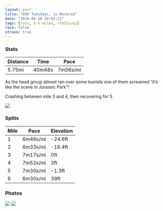 ```yaml
---
layout: post
title: "OSR Tuesdays, in Reverse"
date: "2018-04-10 20:03:22"
tags: [runs, 5-6 miles, <7m15s/mi]
race: false
strava: true
---
```


### Stats

| Distance | Time | Pace |
|----------|------|------|
|5.75mi|40m48s|7m06s/mi|

As the head group almost ran over some tourists one of them screamed “it’s like the scene in Jurassic Park”!

Crashing between mile 3 and 4, then recovering for 5.

<img src='https://maps.googleapis.com/maps/api/staticmap?maptype=roadmap&path=enc:srowFhgrbM_ExAwEhU_Z~z@}B~BiEQiDjIp@hHm@|P|p@tL}@~VnWrCvEkGbEb@~A}BYzHzAvCvSlCxB}ChIjGrGuBF_SfA}BlJeD|DqGCyFqBmLkL_UcDm@mEuHmJaYsDsZl@}@uBiI{IcEySt@iR_K&key=AIzaSyC1MId7bFpkLXNAaYhBSTb8jLyiSqzbDtM&size=800x800&markers=color:yellow|label:S|40.71738,-73.99045&markers=color:green|label:F|40.71742999999999,-73.99072000000002'>

### Splits

| Mile | Pace | Elevation |
|------|------|-----------|
|1|6m46s/mi|-24.6ft|
|2|6m33s/mi|-16.4ft|
|3|7m17s/mi|0ft|
|4|7m52s/mi|3ft|
|5|7m30s/mi|-1.3ft|
|6|6m30s/mi|39ft|

### Photos
<img src='https://dgtzuqphqg23d.cloudfront.net/65uI2eeLPG7N_InShjuwmXOUWw4hLVlmM5SjBGwHjtU-768x576.jpg'>

<img src='https://dgtzuqphqg23d.cloudfront.net/meyFbUWJuJg5yBNsivSDWZBls5vC24z8tH9xjemKDKs-431x768.jpg'>
